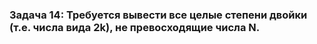 ### **Задача 14: Требуется вывести все целые степени двойки (т.е. числа вида 2k), не превосходящие числа N.**
```
```
